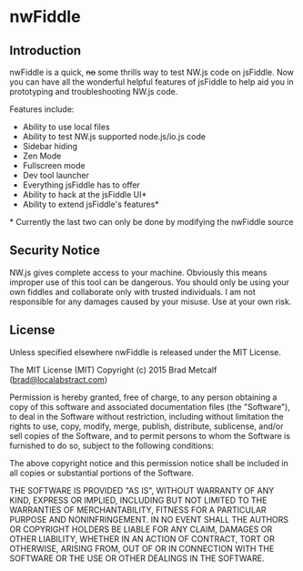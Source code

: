 # nwFiddle

## Introduction

nwFiddle is a quick, ~~no~~ some thrills way to test NW.js code on jsFiddle. Now you can have all the wonderful helpful features of jsFiddle to help aid you in prototyping and troubleshooting NW.js code.

Features include:
* Ability to use local files
* Ability to test NW.js supported node.js/io.js code
* Sidebar hiding
* Zen Mode
* Fullscreen mode
* Dev tool launcher
* Everything jsFiddle has to offer
* Ability to hack at the jsFiddle UI*
* Ability to extend jsFiddle's features*

\* Currently the last two can only be done by modifying the nwFiddle source

## Security Notice

NW.js gives complete access to your machine. Obviously this means improper use of this tool can be dangerous. You should only be using your own fiddles and collaborate only with trusted individuals. I am not responsible for any damages caused by your misuse. Use at your own risk.

## License

Unless specified elsewhere nwFiddle is released under the MIT License.

The MIT License (MIT)
Copyright (c) 2015 Brad Metcalf (brad@localabstract.com)

Permission is hereby granted, free of charge, to any person obtaining a copy
of this software and associated documentation files (the "Software"), to deal
in the Software without restriction, including without limitation the rights
to use, copy, modify, merge, publish, distribute, sublicense, and/or sell
copies of the Software, and to permit persons to whom the Software is
furnished to do so, subject to the following conditions:

The above copyright notice and this permission notice shall be included in
all copies or substantial portions of the Software.

THE SOFTWARE IS PROVIDED "AS IS", WITHOUT WARRANTY OF ANY KIND, EXPRESS OR
IMPLIED, INCLUDING BUT NOT LIMITED TO THE WARRANTIES OF MERCHANTABILITY,
FITNESS FOR A PARTICULAR PURPOSE AND NONINFRINGEMENT.  IN NO EVENT SHALL THE
AUTHORS OR COPYRIGHT HOLDERS BE LIABLE FOR ANY CLAIM, DAMAGES OR OTHER
LIABILITY, WHETHER IN AN ACTION OF CONTRACT, TORT OR OTHERWISE, ARISING FROM,
OUT OF OR IN CONNECTION WITH THE SOFTWARE OR THE USE OR OTHER DEALINGS IN
THE SOFTWARE.
